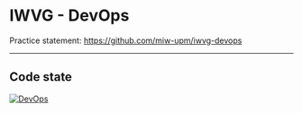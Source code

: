 # IWVG - DevOps

Practice statement: https://github.com/miw-upm/iwvg-devops

---

## Code state

[![DevOps](https://github.com/miw-upm/iwvg-devops/actions/workflows/test-sonar.yml/badge.svg)](https://github.com/alvaroavilesr/iwvg-devops-aviles-alvaro/actions/workflows/test-sonar.yml)